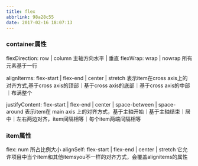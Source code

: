 ```yaml
---
title: flex
abbrlink: 98a28c55
date: 2017-02-16 18:07:13
---
```


### container属性
flexDirection: row | column 主轴方向水平 | 垂直
flexWrap: wrap | nowrap 所有元素基于一行

alignIterms: flex-start | flex-end | center | stretch
表示item在cross axis上的对齐方式,基于cross axis的顶部｜基于cross axis的底部｜基于cross axis的中部｜布满整个

justifyContent: flex-start | flex-end | center | space-between | space-around
表示item在 main axis 上的对齐方式，基于主轴开始｜基于主轴结束｜居中｜左右两边对齐，item间隔相等｜每个item两端间隔相等

### item属性
flex: num 所占比例大小
alignSelf: flex-start | flex-end | center | stretch
它允许项目中当个item和其他itemsyou不一样的对齐方式，会覆盖alignitems的属性
